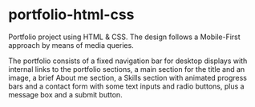 # portfolio-html-css
Portfolio project using HTML &amp; CSS.
The design follows a Mobile-First approach by means of media queries.

The portfolio consists of a fixed navigation bar for desktop displays with internal links to the portfolio sections, a main section for the title and an image, a brief About me section, a Skills section with animated progress bars and a contact form with some text inputs and radio buttons, plus a message box and a submit button.

